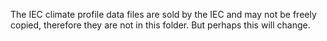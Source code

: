 The IEC climate profile data files are sold by the IEC and may not be freely
copied, therefore they are not in this folder.  But perhaps this will change.
